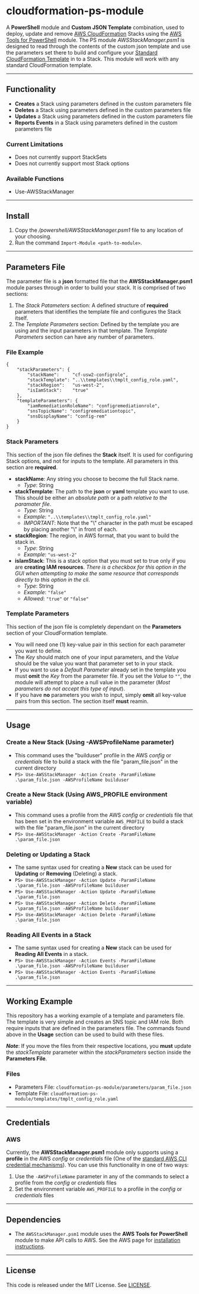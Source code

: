 # cloudformation-ps-module

A **PowerShell** module and **Custom JSON Template** combination, used to deploy, update and remove [AWS CloudFormation](https://docs.aws.amazon.com/AWSCloudFormation/latest/UserGuide/Welcome.html) Stacks using the [AWS Tools for PowerShell](https://aws.amazon.com/powershell/) module. The PS module *AWSStackManager.psm1* is designed to read through the contents of the custom json template and use the parameters set there to build and configure your [Standard CloudFormation Template](https://aws.amazon.com/cloudformation/resources/templates/) in to a Stack. This module will work with any standard CloudFormation template. 

---

## Functionality

- **Creates** a Stack using parameters defined in the custom parameters file
- **Deletes** a Stack using parameters defined in the custom parameters file
- **Updates** a Stack using parameters defined in the custom parameters file
- **Reports Events** in a Stack using parameters defined in the custom parameters file

### Current Limitations

- Does not currently support StackSets
- Does not currently support most Stack options

### Available Functions

- Use-AWSStackManager

---

## Install

1. Copy the _/powershell/AWSStackManager.psm1_ file to any location of your choosing.
2. Run the command `Import-Module <path-to-module>`.

---

## Parameters File

The parameter file is a **json** formatted file that the **AWSStackManager.psm1** module parses through in order to build your stack. It is comprised of two sections:
1. The *Stack Patameters* section: A defined structure of **required** parameters that identifies the template file and configures the Stack itself.
2. The *Template Parameters* section: Defined by the template you are using and the input parameters in that template. The *Template Parameters* section can have any number of parameters.

### File Example

```
{
    "stackParameters": {
        "stackName":     "cf-usw2-configrole",
        "stackTemplate": "..\\templates\\tmplt_config_role.yaml",
        "stackRegion":   "us-west-2",
        "isIamStack":    "true"
    },
    "templateParameters": {
        "iamRemediationRoleName": "configremediationrole",
        "snsTopicName": "configremediationtopic",
        "snsDisplayName": "config-rem"
    }
}
```

### Stack Parameters

This section of the json file defines the **Stack** itself. It is used for configuring Stack options, and not for inputs to the template. All parameters in this section are **required**.

- **stackName**: Any string you choose to become the full Stack name.
  - *Type*: String
- **stackTemplate**: The path to the **json** or **yaml** template you want to use. This should be either an *absolute path* or a path *relative to the paramater file*.
  - *Type*: String
  - *Example*: `"..\\templates\\tmplt_config_role.yaml"`
  - *IMPORTANT*: Note that the "\\" character in the path must be escaped by placing another "\\" in front of each.
- **stackRegion**: The region, in AWS format, that you want to build the stack in.
  - *Type*: String
  - *Example*: `"us-west-2"`
- **isIamStack**: This is a stack option that you must set to true only if you are **creating IAM resources**. *There is a checkbox for this option in the GUI when attempting to make the same resource that corresponds directly to this option in the cli*.
  - *Type*: String
  - *Example*: `"false"`
  - *Allowed*: `"true"` or `"false"`

### Template Parameters
This section of the json file is completely dependant on the **Parameters** section of your CloudFormation template. 
- You will need one (1) key-value pair in this section for each parameter you want to define. 
- The *Key* should match one of your input parameters, and the *Value* should be the value you want that parameter set to in your stack.
- If you want to use a *Default Parameter* already set in the template you must **omit** the *Key* from the parameter file. If you set the *Value* to `""`, the module will attempt to place a null value in the parameter (*Most parameters do not accept this type of input*).
- If you have **no** parameters you wish to input, simply **omit** all key-value pairs from this section. The section itself **must** reamin.

---

## Usage

### Create a New Stack (Using -AWSProfileName parameter)
- This command uses the "builduser" profile in the AWS *config* or *credentials* file to build a stack with the file "param_file.json" in the current directory
- `PS> Use-AWSStackManager -Action Create -ParamFileName .\param_file.json -AWSProfileName builduser`

### Create a New Stack (Using AWS_PROFILE environment variable)
- This command uses a profile from the AWS *config* or *credentials* file that has been set in the environment variable `AWS_PROFILE` to build a stack with the file "param_file.json" in the current directory
- `PS> Use-AWSStackManager -Action Create -ParamFileName .\param_file.json`

### Deleting or Updating a Stack
- The same syntax used for creating a **New** stack can be used for **Updating** or **Removing** (Deleting) a stack.
- `PS> Use-AWSStackManager -Action Update -ParamFileName .\param_file.json -AWSProfileName builduser`
- `PS> Use-AWSStackManager -Action Update -ParamFileName .\param_file.json`
- `PS> Use-AWSStackManager -Action Delete -ParamFileName .\param_file.json -AWSProfileName builduser`
- `PS> Use-AWSStackManager -Action Delete -ParamFileName .\param_file.json`

### Reading All Events in a Stack
- The same syntax used for creating a **New** stack can be used for **Reading All Events** in a stack.
- `PS> Use-AWSStackManager -Action Events -ParamFileName .\param_file.json -AWSProfileName builduser`
- `PS> Use-AWSStackManager -Action Events -ParamFileName .\param_file.json`

---

## Working Example
This repository has a working example of a template and parameters file. The template is very simple and creates an SNS topic and IAM role. Both require inputs that are defined in the parameters file. The commands found above in the **Usage** section can be used to build with these files. 

***Note***: If you move the files from their respective locations, you **must** update the *stackTemplate* parameter within the *stackParameters* section inside the **Parameters File**.

### Files
- Parameters File: `cloudformation-ps-module/parameters/param_file.json`
- Template File: `cloudformation-ps-module/templates/tmplt_config_role.yaml`

---

## Credentials

### AWS

Currently, the **AWSStackManager.psm1** module only supports using a **profile** in the AWS *config* or *credentials* file (One of the [standard AWS CLI credential mechanisms](http://docs.aws.amazon.com/cli/latest/userguide/cli-chap-getting-started.html)). You can use this functionality in one of two ways:
1. Use the `-AWSProfileName` parameter in any of the commands to select a profile from the *config* or *credentials* files
2. Set the environment variable `AWS_PROFILE` to a profile in the *config* or *credentials* files

---

## Dependencies

- The `AWSStackManager.psm1` module uses the **AWS Tools for PowerShell** module to make API calls to AWS. See the AWS page for
  [installation instructions](https://aws.amazon.com/powershell/).

---

## License

This code is released under the MIT License. See [LICENSE](/LICENSE).